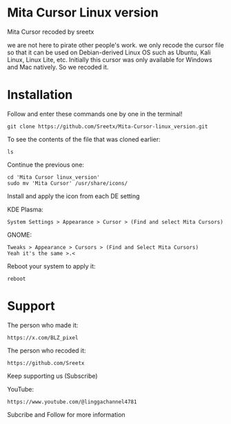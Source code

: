 # Mita Cursor Linux version
Mita Cursor recoded by sreetx


we are not here to pirate other people's work. we only recode the cursor file so that it can be used on Debian-derived Linux OS such as Ubuntu, Kali Linux, Linux Lite, etc.
Initially this cursor was only available for Windows and Mac natively. So we recoded it.

# Installation

Follow and enter these commands one by one in the terminal!

    git clone https://github.com/Sreetx/Mita-Cursor-linux_version.git

To see the contents of the file that was cloned earlier:

    ls

Continue the previous one:

    cd 'Mita Cursor linux_version'
    sudo mv 'Mita Cursor' /usr/share/icons/

Install and apply the icon from each DE setting

KDE Plasma:

    System Settings > Appearance > Cursor > (Find and select Mita Cursors)

GNOME:

    Tweaks > Appearance > Cursors > (Find and Select Mita Cursors)
    Yeah it's the same >.<

Reboot your system to apply it:

    reboot

# Support

The person who made it:

    https://x.com/BLZ_pixel

The person who recoded it:

    https://github.com/Sreetx

Keep supporting us (Subscribe)

YouTube:

    https://www.youtube.com/@linggachannel4781
    
Subcribe and Follow for more information
